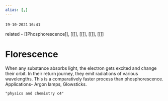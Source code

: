 ```yaml
---
alias: [,]
---
```

`19-10-2021`
`16:41`

related - [[Phosphorescence]], [[]], [[]], [[]], [[]]

# Florescence
When any substance absorbs light, the electron gets excited and change their orbit.
In their return journey, they emit radiations of various wavelengths. 
This is a comparatively faster process than phosphorescence.
Applications- Argon lamps, Glowsticks.

```query
"physics and chemistry c4"
```